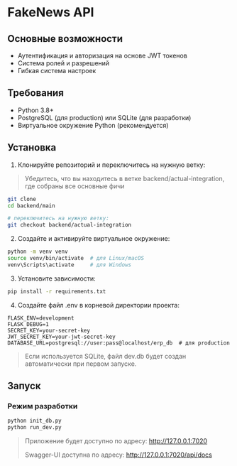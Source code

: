 # FakeNews API

## Основные возможности

- Аутентификация и авторизация на основе JWT токенов
- Система ролей и разрешений
- Гибкая система настроек

## Требования

- Python 3.8+
- PostgreSQL (для production) или SQLite (для разработки)
- Виртуальное окружение Python (рекомендуется)

## Установка

1. Клонируйте репозиторий и переключитесь на нужную ветку:
> Убедитесь, что вы находитесь в ветке backend/actual-integration, где собраны все основные фичи

```bash
git clone
cd backend/main

# переключитесь на нужную ветку:
git checkout backend/actual-integration
```

2. Создайте и активируйте виртуальное окружение:
```bash
python -m venv venv
source venv/bin/activate  # для Linux/macOS
venv\Scripts\activate     # для Windows
```

3. Установите зависимости:
```bash
pip install -r requirements.txt
```

4. Создайте файл .env в корневой директории проекта:
```
FLASK_ENV=development
FLASK_DEBUG=1
SECRET_KEY=your-secret-key
JWT_SECRET_KEY=your-jwt-secret-key
DATABASE_URL=postgresql://user:pass@localhost/erp_db  # для production
```
>  Если используется SQLite, файл dev.db будет создан автоматически при первом запуске.

## Запуск

### Режим разработки

```bash
python init_db.py
python run_dev.py
```

> Приложение будет доступно по адресу: http://127.0.0.1:7020 
>
> Swagger-UI доступна по адресу: http://127.0.0.1:7020/api/docs
